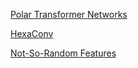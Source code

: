 [Polar Transformer Networks](https://openreview.net/forum?id=HktRlUlAZ)

[HexaConv](https://openreview.net/forum?id=r1vuQG-CW)

[Not-So-Random Features](https://openreview.net/forum?id=Hk8XMWgRb) 
